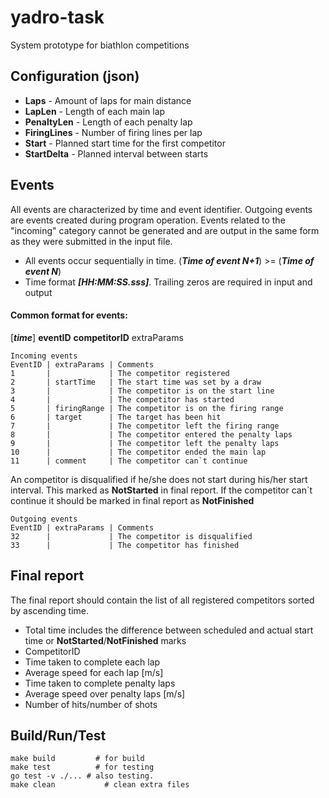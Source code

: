 # yadro-task

System prototype for biathlon competitions

## Configuration (json)

- **Laps** - Amount of laps for main distance
- **LapLen** - Length of each main lap
- **PenaltyLen** - Length of each penalty lap
- **FiringLines** - Number of firing lines per lap
- **Start** - Planned start time for the first competitor
- **StartDelta** - Planned interval between starts

## Events

All events are characterized by time and event identifier. Outgoing events are events created during program operation. Events related to the "incoming" category cannot be generated and are output in the same form as they were submitted in the input file.

- All events occur sequentially in time. (**_Time of event N+1_**) >= (**_Time of event N_**)
- Time format **_[HH:MM:SS.sss]_**. Trailing zeros are required in input and output

#### Common format for events:

[***time***] **eventID** **competitorID** extraParams

```
Incoming events
EventID | extraParams | Comments
1       |             | The competitor registered
2       | startTime   | The start time was set by a draw
3       |             | The competitor is on the start line
4       |             | The competitor has started
5       | firingRange | The competitor is on the firing range
6       | target      | The target has been hit
7       |             | The competitor left the firing range
8       |             | The competitor entered the penalty laps
9       |             | The competitor left the penalty laps
10      |             | The competitor ended the main lap
11      | comment     | The competitor can`t continue
```

An competitor is disqualified if he/she does not start during his/her start interval. This marked as **NotStarted** in final report.
If the competitor can`t continue it should be marked in final report as **NotFinished**

```
Outgoing events
EventID | extraParams | Comments
32      |             | The competitor is disqualified
33      |             | The competitor has finished
```

## Final report

The final report should contain the list of all registered competitors
sorted by ascending time.

- Total time includes the difference between scheduled and actual start time or **NotStarted**/**NotFinished** marks
- CompetitorID
- Time taken to complete each lap
- Average speed for each lap [m/s]
- Time taken to complete penalty laps
- Average speed over penalty laps [m/s]
- Number of hits/number of shots

## Build/Run/Test

```
make build		   # for build
make test 		   # for testing
go test -v ./... # also testing.
make clean 			 # clean extra files
```
